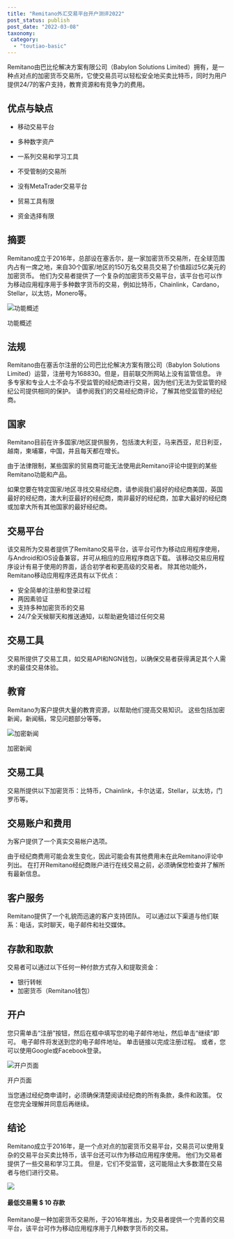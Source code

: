 ```yaml
---
title: "Remitano外汇交易平台开户测评2022"
post_status: publish
post_date: "2022-03-08"
taxonomy:
 category: 
  - "toutiao-basic"
---
```


Remitano由巴比伦解决方案有限公司（Babylon Solutions Limited）拥有，是一种点对点的加密货币交易所，它使交易员可以轻松安全地买卖比特币，同时为用户提供24/7的客户支持，教育资源和有竞争力的费用。

## 优点与缺点

- 移动交易平台
    
- 多种数字资产
    
- 一系列交易和学习工具
    
- 不受管制的交易所
    
- 没有MetaTrader交易平台
    
- 贸易工具有限
    
- 资金选择有限
    

## 摘要

Remitano成立于2016年，总部设在塞舌尔，是一家加密货币交易所，在全球范围内占有一席之地，来自30个国家/地区的150万名交易员交易了价值超过5亿美元的加密货币。 他们为交易者提供了一个复杂的加密货币交易平台，该平台也可以作为移动应用程序用于多种数字货币的交易，例如比特币，Chainlink，Cardano，Stellar，以太坊，Monero等。

![功能概述](https://cdn.fendou.la/funstoutiao/2020/11/Remitano-Review-Features-Overview-1024x214.jpg "功能概述")

功能概述

## 法规

Remitano由在塞舌尔注册的公司巴比伦解决方案有限公司（Babylon Solutions Limited）运营，注册号为168830。但是，目前联交所网站上没有监管信息。 许多专家和专业人士不会与不受监管的经纪商进行交易，因为他们无法为受监管的经纪公司提供相同的保护。 请参阅我们的交易经纪商评论，了解其他受监管的经纪商。

## 国家

Remitano目前在许多国家/地区提供服务，包括澳大利亚，马来西亚，尼日利亚，越南，柬埔寨，中国，并且每天都在增长。

由于法律限制，某些国家的贸易商可能无法使用此Remitano评论中提到的某些Remitano功能和产品。

如果您要在特定国家/地区寻找交易经纪商，请参阅我们最好的经纪商美国，英国最好的经纪商，澳大利亚最好的经纪商，南非最好的经纪商，加拿大最好的经纪商或加拿大所有其他国家的最好经纪商。

## 交易平台

该交易所为交易者提供了Remitano交易平台，该平台可作为移动应用程序使用，与Android和iOS设备兼容，并可从相应的应用程序商店下载。 该移动交易应用程序设计有易于使用的界面，适合初学者和更高级的交易者。 除其他功能外，Remitano移动应用程序还具有以下优点：

- 安全简单的注册和登录过程
- 两因素验证
- 支持多种加密货币的交易
- 24/7全天候聊天和推送通知，以帮助避免错过任何交易

## 交易工具

交易所提供了交易工具，如交易API和NGN钱包，以确保交易者获得满足其个人需求的最佳交易体验。

## 教育

Remitano为客户提供大量的教育资源，以帮助他们提高交易知识。 这些包括加密新闻，新闻稿，常见问题部分等等。

![加密新闻](https://cdn.fendou.la/funstoutiao/2020/11/Remitano-Review-News.jpg "加密新闻")

加密新闻

## 交易工具

交易所提供以下加密货币：比特币，Chainlink，卡尔达诺，Stellar，以太坊，门罗币等。

## 交易账户和费用

为客户提供了一个真实交易帐户选项。

由于经纪商费用可能会发生变化，因此可能会有其他费用未在此Remitano评论中列出。 在打开Remitano经纪商账户进行在线交易之前，必须确保您检查并了解所有最新信息。

## 客户服务

Remitano提供了一个礼貌而迅速的客户支持团队。 可以通过以下渠道与他们联系：电话，实时聊天，电子邮件和社交媒体。

## 存款和取款

交易者可以通过以下任何一种付款方式存入和提取资金：

- 银行转帐
- 加密货币（Remitano钱包）

## 开户

您只需单击“注册”按钮，然后在框中填写您的电子邮件地址，然后单击“继续”即可。 电子邮件将发送到您的电子邮件地址。 单击链接以完成注册过程。 或者，您可以使用Google或Facebook登录。

![开户页面](https://cdn.fendou.la/funstoutiao/2020/11/Remitano-Review-Account-Opening-Page.jpg "开户页面")

开户页面

当您通过经纪商申请时，必须确保清楚阅读经纪商的所有条款，条件和政策。 仅在您完全理解并同意后再继续。

## 结论

Remitano成立于2016年，是一个点对点的加密货币交易平台，交易员可以使用复杂的交易平台买卖比特币，该平台还可以作为移动应用程序使用。 他们为交易者提供了一些交易和学习工具。 但是，它们不受监管，这可能阻止大多数潜在交易者与他们进行交易。

![](https://cdn.fendou.la/funstoutiao/2020/11/Remitano-Logo.png)

#### 最低交易需 $ 10 存款

Remitano是一种加密货币交易所，于2016年推出，为交易者提供一个完善的交易平台，该平台可作为移动应用程序用于几种数字货币的交易。

